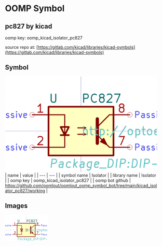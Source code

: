 # OOMP Symbol  
## pc827  by kicad  
  
oomp key: oomp_kicad_isolator_pc827  
  
source repo at: [https://gitlab.com/kicad/libraries/kicad-symbols](https://gitlab.com/kicad/libraries/kicad-symbols)  
## Symbol  
  
[![working.png](working_600.png)](working.png)  
| name | value | 
| --- | --- | 
| symbol name | Isolator | 
| library name | Isolator | 
| oomp key | oomp_kicad_isolator_pc827 | 
| oomp bot github | https://github.com/oomlout/oomlout_oomp_symbol_bot/tree/main/kicad_isolator_pc827/working | 
## Images  
  
[![working.png](working_140.png)](working.png)  
